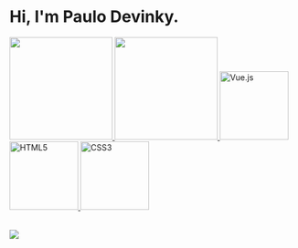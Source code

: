 # Hi, I'm Paulo Devinky.

<table>
  <a href="https://github.com/paulodevinky">
  <img height="180em" src="https://github-readme-stats.vercel.app/api?username=paulodevinky&show_icons=true&theme=dark&include_all_commits=true&count_private=true"/>
  <img height="180em" src="https://github-readme-stats.vercel.app/api/top-langs/?username=paulodevinky&layout=compact&langs_count=6&theme=dark"/>
  <img src="https://img.icons8.com/color/2x/vue-js.png" width="120" alt="Vue.js">
  <img src="https://img.icons8.com/color/2x/html-5.png" width="120" alt="HTML5">
  <img src="https://img.icons8.com/color/2x/css3.png" width="120" alt="CSS3">
</table>

<div> 
  <a href="https://www.instagram.com/paulohayasaka/" target="_blank"><img src="https://img.shields.io/badge/-Instagram-%23E4405F?style=for-the-badge&logo=instagram&logoColor=white" target="_blank"></a>
</div>
